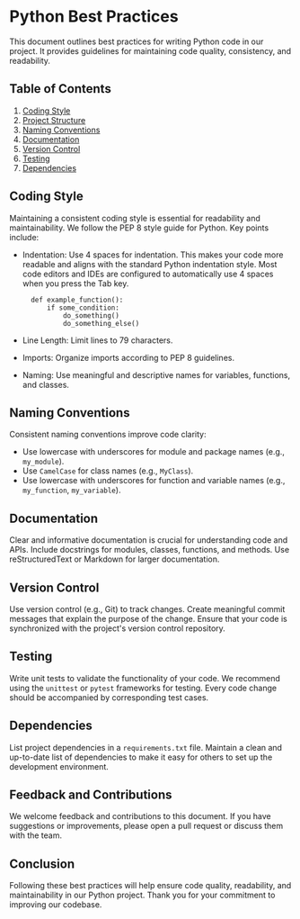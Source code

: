 # Python Best Practices

This document outlines best practices for writing Python code in our project. It provides guidelines for maintaining code quality, consistency, and readability.

## Table of Contents

1. [Coding Style](#coding-style)
2. [Project Structure](#project-structure)
3. [Naming Conventions](#naming-conventions)
4. [Documentation](#documentation)
5. [Version Control](#version-control)
6. [Testing](#testing)
7. [Dependencies](#dependencies)

## Coding Style

Maintaining a consistent coding style is essential for readability and maintainability. We follow the PEP 8 style guide for Python. Key points include:

- Indentation: Use 4 spaces for indentation. This makes your code more readable and aligns with the standard Python indentation style. Most code editors and IDEs are configured to automatically use 4 spaces when you press the Tab key.
  ```
    def example_function():
        if some_condition:
            do_something()
            do_something_else()
  ```

- Line Length: Limit lines to 79 characters.
- Imports: Organize imports according to PEP 8 guidelines.
- Naming: Use meaningful and descriptive names for variables, functions, and classes.


## Naming Conventions

Consistent naming conventions improve code clarity:

- Use lowercase with underscores for module and package names (e.g., `my_module`).
- Use `CamelCase` for class names (e.g., `MyClass`).
- Use lowercase with underscores for function and variable names (e.g., `my_function`, `my_variable`).

## Documentation

Clear and informative documentation is crucial for understanding code and APIs. Include docstrings for modules, classes, functions, and methods. Use reStructuredText or Markdown for larger documentation.

## Version Control

Use version control (e.g., Git) to track changes. Create meaningful commit messages that explain the purpose of the change. Ensure that your code is synchronized with the project's version control repository.

## Testing

Write unit tests to validate the functionality of your code. We recommend using the `unittest` or `pytest` frameworks for testing. Every code change should be accompanied by corresponding test cases.

## Dependencies

List project dependencies in a `requirements.txt` file. Maintain a clean and up-to-date list of dependencies to make it easy for others to set up the development environment.

## Feedback and Contributions

We welcome feedback and contributions to this document. If you have suggestions or improvements, please open a pull request or discuss them with the team.

## Conclusion

Following these best practices will help ensure code quality, readability, and maintainability in our Python project. Thank you for your commitment to improving our codebase.


